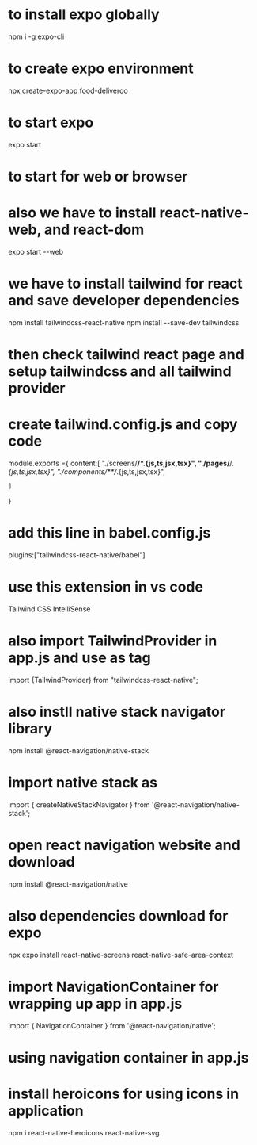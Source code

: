 # to install expo globally
 npm i -g expo-cli

 # to create expo environment 
 npx create-expo-app food-deliveroo

 # to start expo
 expo start 

# to start for web or browser
# also we have to install react-native-web, and react-dom 
 expo start --web

# we have to install tailwind for react and save developer dependencies
npm install tailwindcss-react-native
npm install --save-dev tailwindcss

# then check tailwind react page and setup tailwindcss and all tailwind provider
# create tailwind.config.js and copy code
module.exports ={
    content:[
        "./screens/**/*.{js,ts,jsx,tsx}",
        "./pages/**/*.{js,ts,jsx,tsx}",
        "./components/**/*.{js,ts,jsx,tsx}",

    ]
}

# add this line in babel.config.js
plugins:["tailwindcss-react-native/babel"]

# use this extension in vs code
Tailwind CSS IntelliSense
# also import TailwindProvider in app.js and use as tag
import {TailwindProvider} from "tailwindcss-react-native";
# also instll  native stack navigator library
npm install @react-navigation/native-stack
# import native stack as
import { createNativeStackNavigator } from '@react-navigation/native-stack';



# open react navigation website and download
npm install @react-navigation/native

# also dependencies download for expo
npx expo install react-native-screens react-native-safe-area-context

# import  NavigationContainer for wrapping up app in app.js
import { NavigationContainer } from '@react-navigation/native'; 
# using navigation container in app.js 


# install heroicons for using icons in application
npm i react-native-heroicons react-native-svg